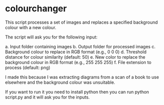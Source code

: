 # colourchanger

This script processes a set of images and replaces a specified background colour with a new colour.

The script will ask you for the following input:

a. Input folder containing images
b. Output folder for processed images
c. Background colour to replace in RGB format (e.g., 0 0 0)
d. Threshold distance for colour similarity (default: 50)
e. New color to replace the background colour in RGB format (e.g., 255 255 255)
f. File extension to process (default: png)
  
I made this because I was extracting diagrams from a scan of a book to use elsewhere and the background colour was unsuitable.

If you want to run it you need to install python then you can run python script.py and it will ask you for the inputs.
